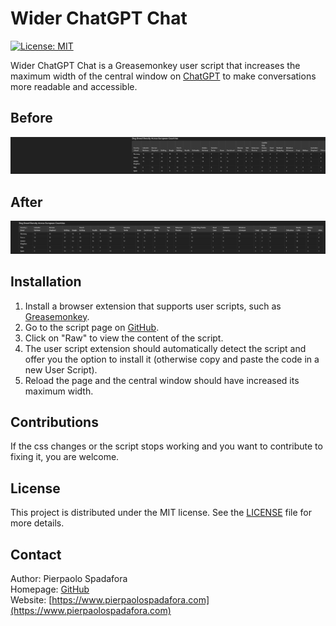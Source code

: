# Wider ChatGPT Chat

[![License: MIT](https://img.shields.io/badge/License-MIT-yellow.svg)](https://opensource.org/licenses/MIT)

Wider ChatGPT Chat is a Greasemonkey user script that increases the maximum width of the central window on [ChatGPT](https://chatgpt.com/) to make conversations more readable and accessible.

## Before

![alt text](before.png)

## After

![alt text](after.png)

## Installation

1. Install a browser extension that supports user scripts, such as [Greasemonkey](https://www.greasespot.net/).
2. Go to the script page on [GitHub](https://github.com/PierpaoloSpadafora/wider-chatgpt-chat).
3. Click on "Raw" to view the content of the script.
4. The user script extension should automatically detect the script and offer you the option to install it (otherwise copy and paste the code in a new User Script).
5. Reload the page and the central window should have increased its maximum width.

## Contributions

If the css changes or the script stops working and you want to contribute to fixing it, you are welcome.

## License

This project is distributed under the MIT license. See the [LICENSE](LICENSE) file for more details.

## Contact

Author: Pierpaolo Spadafora  
Homepage: [GitHub](https://github.com/PierpaoloSpadafora/)  
Website: [https://www.pierpaolospadafora.com](https://www.pierpaolospadafora.com)
